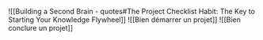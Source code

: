 ![[Building a Second Brain - quotes#The Project Checklist Habit: The Key to Starting Your Knowledge Flywheel]]
![[Bien démarrer un projet]]
![[Bien conclure un projet]]